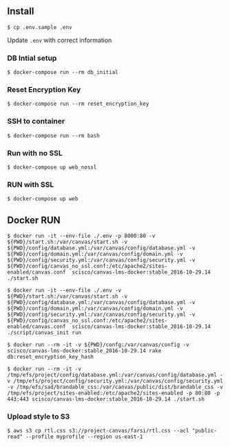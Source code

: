 
## Install

    $ cp .env.sample .env

Update `.env` with correct information

### DB Intial setup

    $ docker-compose run --rm db_initial

### Reset Encryption Key

    $ docker-compose run --rm reset_encryption_key

### SSH to container

    $ docker-compose run --rm bash

### Run with no SSL

    $ docker-compose up web_nossl

### RUN with SSL

    $ docker-compose up web

## Docker RUN

    $ docker run -it --env-file ./.env -p 8000:80 -v ${PWD}/start.sh:/var/canvas/start.sh -v ${PWD}/config/database.yml:/var/canvas/config/database.yml -v ${PWD}/config/domain.yml:/var/canvas/config/domain.yml -v ${PWD}/config/security.yml:/var/canvas/config/security.yml -v ${PWD}/config/canvas_no_ssl.conf:/etc/apache2/sites-enabled/canvas.conf  scisco/canvas-lms-docker:stable_2016-10-29.14 ./start.sh

    $ docker run -it --env-file ./.env -v ${PWD}/start.sh:/var/canvas/start.sh -v ${PWD}/config/database.yml:/var/canvas/config/database.yml -v ${PWD}/config/domain.yml:/var/canvas/config/domain.yml -v ${PWD}/config/security.yml:/var/canvas/config/security.yml -v ${PWD}/config/canvas_no_ssl.conf:/etc/apache2/sites-enabled/canvas.conf  scisco/canvas-lms-docker:stable_2016-10-29.14 ./script/canvas_init run

    $ docker run --rm -it -v ${PWD}/confg:/var/canvas/config -v scisco/canvas-lms-docker:stable_2016-10-29.14 rake db:reset_encryption_key_hash

    $ docker run --rm -it -v /tmp/efs/project/config/database.yml:/var/canvas/config/database.yml -v /tmp/efs/project/config/security.yml:/var/canvas/config/security.yml -v /tmp/efs/sad/brandable_css:/var/canvas/public/dist/brandable_css -v /tmp/efs/project/sites-enabled:/etc/apache2/sites-enabled -p 80:80 -p 443:443 scisco/canvas-lms-docker:stable_2016-10-29.14 ./start.sh

### Upload style to S3

    $ aws s3 cp rtl.css s3://project-canvas/farsi/rtl.css --acl "public-read" --profile myprofile --region us-east-1

